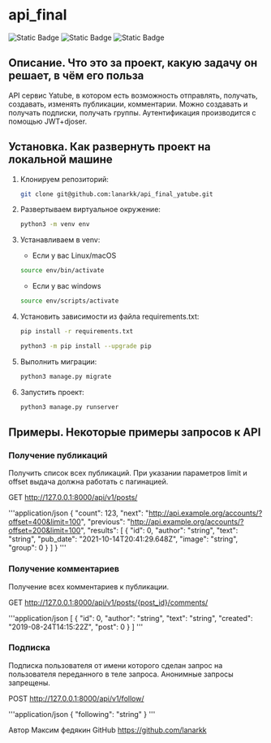 # api_final

![Static Badge](https://img.shields.io/badge/%D0%B1%D1%8D%D0%BA%D0%B5%D0%BD%D0%B4-django-blue)
![Static Badge](https://img.shields.io/badge/framework-django%20rest%20framework-blue)
![Static Badge](https://img.shields.io/badge/%D0%90%D1%83%D1%82%D0%B5%D0%BD%D1%82%D0%B8%D1%84%D0%B8%D0%BA%D0%B0%D1%86%D0%B8%D1%8F-JWT%2Bdjoser-blue)

## Описание. Что это за проект, какую задачу он решает, в чём его польза

API сервис Yatube, в котором есть возможность
отправлять, получать, создавать, изменять публикации, комментарии.
Можно создавать и получать подписки, получать группы.
Аутентификация производится с помощью JWT+djoser.

## Установка. Как развернуть проект на локальной машине

1. Клонируем репозиторий:

    ```bash
    git clone git@github.com:lanarkk/api_final_yatube.git
    ```

2. Развертываем виртуальное окружение:

    ```bash
    python3 -m venv env
    ```

3. Устанавливаем в venv:

    * Если у вас Linux/macOS

    ```bash
    source env/bin/activate
    ```

    * Если у вас windows

    ```bash
    source env/scripts/activate
    ```

4. Установить зависимости из файла requirements.txt:

    ```bash
    pip install -r requirements.txt
    ```

    ```bash
    python3 -m pip install --upgrade pip
    ```

5. Выполнить миграции:

    ```bash
    python3 manage.py migrate
    ```

6. Запустить проект:

    ```bash
    python3 manage.py runserver
    ```

## Примеры. Некоторые примеры запросов к API

### Получение публикаций

Получить список всех публикаций. При указании параметров limit и offset выдача должна работать с пагинацией.

GET <http://127.0.0.1:8000/api/v1/posts/>

'''application/json
{
  "count": 123,
  "next": "<http://api.example.org/accounts/?offset=400&limit=100>",
  "previous": "<http://api.example.org/accounts/?offset=200&limit=100>",
  "results": [
    {
      "id": 0,
      "author": "string",
      "text": "string",
      "pub_date": "2021-10-14T20:41:29.648Z",
      "image": "string",
      "group": 0
    }
  ]
}
'''

### Получение комментариев

Получение всех комментариев к публикации.

GET <http://127.0.0.1:8000/api/v1/posts/{post_id}/comments/>

'''application/json
[
  {
    "id": 0,
    "author": "string",
    "text": "string",
    "created": "2019-08-24T14:15:22Z",
    "post": 0
  }
]
'''

### Подписка

Подписка пользователя от имени которого сделан запрос на пользователя
переданного в теле запроса. Анонимные запросы запрещены.

POST <http://127.0.0.1:8000/api/v1/follow/>

'''application/json
{
  "following": "string"
}
'''

Автор Максим федякин
GitHub <https://github.com/lanarkk>
